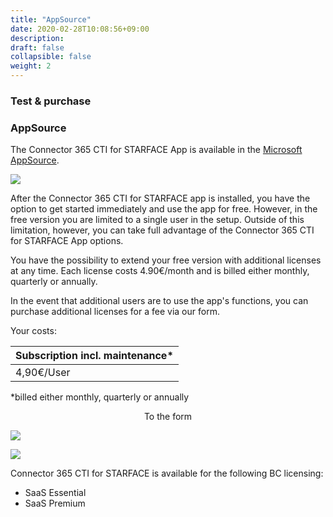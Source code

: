 ```yaml
---
title: "AppSource"
date: 2020-02-28T10:08:56+09:00
description: 
draft: false
collapsible: false
weight: 2
---
```

### Test & purchase

### AppSource

The Connector 365 CTI for STARFACE App is available in the [Microsoft AppSource](https://appsource.microsoft.com/en-us/product/dynamics-365-business-central/pubid.belwaregmbh2%7Caid.connector-365-cti-for-starface%7Cpappid.c2122935-411c-4417-9535-57769feb7e43?tab=overview).

![](images/apps/ctiappsourceen.PNG)

After the Connector 365 CTI for STARFACE app is installed, you have the option to get started immediately and use the app for free. However, in the free version you are limited to a single user in the setup. Outside of this limitation, however, you can take full advantage of the Connector 365 CTI for STARFACE App options.

You have the possibility to extend your free version with additional licenses at any time. Each license costs 4.90€/month and is billed either monthly, quarterly or annually.

In the event that additional users are to use the app's functions, you can purchase additional licenses for a fee via our form.

Your costs:

| Subscription incl. maintenance* |
|---------------------------------|
|4,90€/User                       |

*billed either monthly, quarterly or annually

<p style="text-align: center;">
To the form
</p>

[<img src="/images/apps/Forms_CTI.png">](https://forms.office.com/Pages/ResponsePage.aspx?id=wbg8p1B5wk60E37fEWJ6gK10RbLPyuxOs2bKXXZxm8JUOUxYOE8wNlFIVzc5WldRQkNVM1lPUzBRQi4u)

![](images/apps/ctiformsen_removed.PNG)
 
Connector 365 CTI for STARFACE is available for the following BC licensing:

- SaaS Essential
- SaaS Premium



